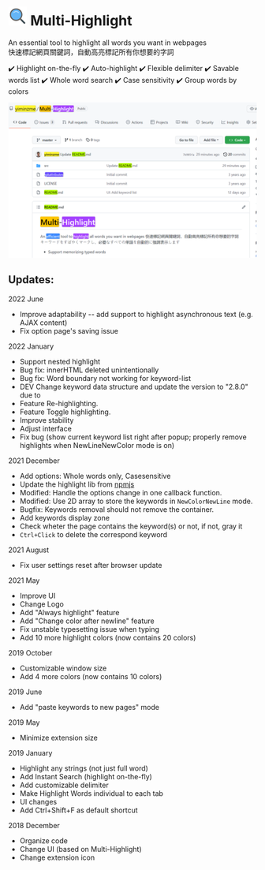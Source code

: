# ![extension-logo](src/img/logo38.png) Multi-Highlight

An essential tool to highlight all words you want in webpages  
快速標記網頁關鍵詞，自動高亮標記所有你想要的字詞  

✔️ Highlight on-the-fly  ✔️ Auto-highlight  ✔️ Flexible delimiter  ✔️ Savable words list  ✔️ Whole word search  ✔️ Case sensitivity  ✔️ Group words by colors  


![screenshot-2](doc/2_screenshot_github.png)

## Updates: 

2022 June  
* Improve adaptability -- add support to highlight asynchronous text (e.g. AJAX content)
* Fix option page's saving issue

2022 January  
* Support nested highlight
* Bug fix: innerHTML deleted unintentionally
* Bug fix: Word boundary not working for keyword-list
* DEV Change keyword data structure and update the version to "2.8.0" due to 
* Feature Re-highlighting.
* Feature Toggle highlighting.
* Improve stability
* Adjust interface
* Fix bug (show current keyword list right after popup; properly remove highlights when NewLineNewColor mode is on)

2021 December
* Add options: Whole words only, Casesensitive
* Update the highlight lib from [npmjs](https://www.npmjs.com/package/jquery-highlight)
* Modified: Handle the options change in one callback function.
* Modified: Use 2D array to store the keywords in `NewColorNewLine` mode.
* Bugfix: Keywords removal should not remove the container.
* Add keywords display zone
* Check wheter the page contains the keyword(s) or not, if not, gray it
* `Ctrl+Click` to delete the correspond keyword

2021 August
* Fix user settings reset after browser update

2021 May
* Improve UI
* Change Logo
* Add "Always highlight" feature
* Add "Change color after newline" feature
* Fix unstable typesetting issue when typing
* Add 10 more highlight colors (now contains 20 colors)

2019 October
* Customizable window size
* Add 4 more colors (now contains 10 colors)

2019 June
* Add "paste keywords to new pages" mode

2019 May
* Minimize extension size

2019 January
* Highlight any strings (not just full word)
* Add Instant Search (highlight on-the-fly)
* Add customizable delimiter
* Make Highlight Words individual to each tab
* UI changes
* Add Ctrl+Shift+F as default shortcut

2018 December
* Organize code
* Change UI (based on Multi-Highlight)
* Change extension icon